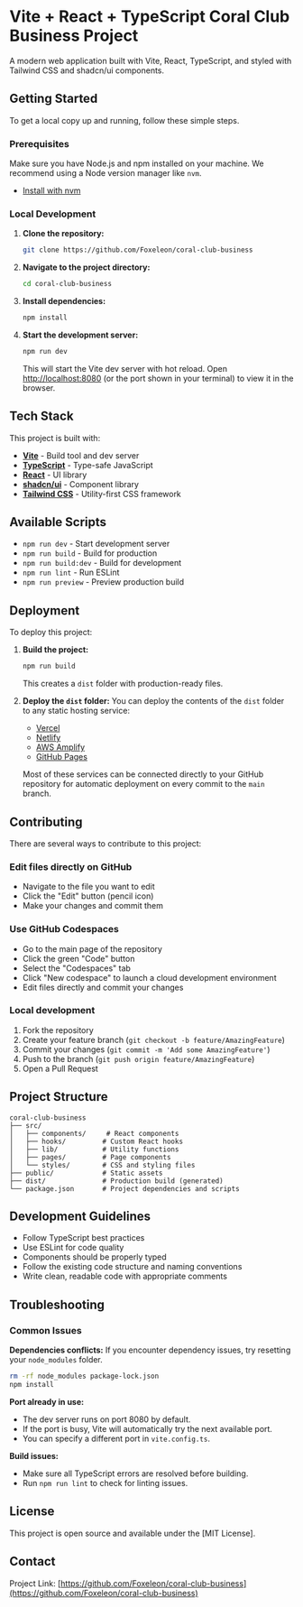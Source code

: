 # Vite + React + TypeScript Coral Club Business Project

A modern web application built with Vite, React, TypeScript, and styled with Tailwind CSS and shadcn/ui components.

## Getting Started

To get a local copy up and running, follow these simple steps.

### Prerequisites

Make sure you have Node.js and npm installed on your machine. We recommend using a Node version manager like `nvm`.
- [Install with nvm](https://github.com/nvm-sh/nvm#installing-and-updating)

### Local Development

1. **Clone the repository:**
   ```sh
   git clone https://github.com/Foxeleon/coral-club-business
   ```

2. **Navigate to the project directory:**
   ```sh
   cd coral-club-business
   ```

3. **Install dependencies:**
   ```sh
   npm install
   ```

4. **Start the development server:**
   ```sh
   npm run dev
   ```
   This will start the Vite dev server with hot reload. Open [http://localhost:8080](http://localhost:8080) (or the port shown in your terminal) to view it in the browser.

## Tech Stack

This project is built with:

- **[Vite](https://vitejs.dev/)** - Build tool and dev server
- **[TypeScript](https://www.typescriptlang.org/)** - Type-safe JavaScript
- **[React](https://react.dev/)** - UI library
- **[shadcn/ui](https://ui.shadcn.com/)** - Component library
- **[Tailwind CSS](https://tailwindcss.com/)** - Utility-first CSS framework

## Available Scripts

- `npm run dev` - Start development server
- `npm run build` - Build for production
- `npm run build:dev` - Build for development
- `npm run lint` - Run ESLint
- `npm run preview` - Preview production build

## Deployment

To deploy this project:

1. **Build the project:**
   ```sh
   npm run build
   ```
   This creates a `dist` folder with production-ready files.

2. **Deploy the `dist` folder:**
   You can deploy the contents of the `dist` folder to any static hosting service:
    - [Vercel](https://vercel.com/)
    - [Netlify](https://www.netlify.com/)
    - [AWS Amplify](https://aws.amazon.com/amplify/)
    - [GitHub Pages](https://pages.github.com/)

   Most of these services can be connected directly to your GitHub repository for automatic deployment on every commit to the `main` branch.

## Contributing

There are several ways to contribute to this project:

### Edit files directly on GitHub
- Navigate to the file you want to edit
- Click the "Edit" button (pencil icon)
- Make your changes and commit them

### Use GitHub Codespaces
- Go to the main page of the repository
- Click the green "Code" button
- Select the "Codespaces" tab
- Click "New codespace" to launch a cloud development environment
- Edit files directly and commit your changes

### Local development
1. Fork the repository
2. Create your feature branch (`git checkout -b feature/AmazingFeature`)
3. Commit your changes (`git commit -m 'Add some AmazingFeature'`)
4. Push to the branch (`git push origin feature/AmazingFeature`)
5. Open a Pull Request

## Project Structure

```
coral-club-business
├── src/
│   ├── components/     # React components
│   ├── hooks/         # Custom React hooks
│   ├── lib/           # Utility functions
│   ├── pages/         # Page components
│   └── styles/        # CSS and styling files
├── public/            # Static assets
├── dist/              # Production build (generated)
└── package.json       # Project dependencies and scripts
```

## Development Guidelines

- Follow TypeScript best practices
- Use ESLint for code quality
- Components should be properly typed
- Follow the existing code structure and naming conventions
- Write clean, readable code with appropriate comments

## Troubleshooting

### Common Issues

**Dependencies conflicts:**
If you encounter dependency issues, try resetting your `node_modules` folder.
```sh
rm -rf node_modules package-lock.json
npm install
```

**Port already in use:**
- The dev server runs on port 8080 by default.
- If the port is busy, Vite will automatically try the next available port.
- You can specify a different port in `vite.config.ts`.

**Build issues:**
- Make sure all TypeScript errors are resolved before building.
- Run `npm run lint` to check for linting issues.

## License

This project is open source and available under the [MIT License].

## Contact

Project Link: [https://github.com/Foxeleon/coral-club-business](https://github.com/Foxeleon/coral-club-business)
